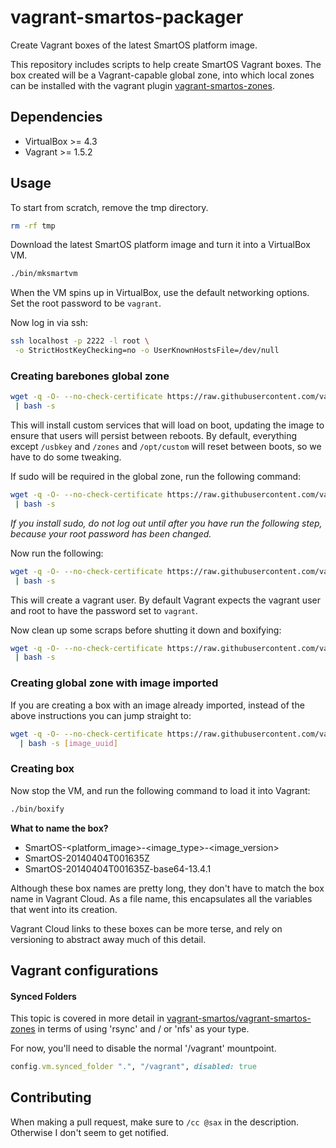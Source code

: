 vagrant-smartos-packager
========================

Create Vagrant boxes of the latest SmartOS platform image.

This repository includes scripts to help create SmartOS Vagrant
boxes. The box created will be a Vagrant-capable global zone,
into which local zones can be installed with the vagrant plugin
[vagrant-smartos-zones](https://github.com/vagrant-smartos/vagrant-smartos-zones).

## Dependencies

* VirtualBox >= 4.3
* Vagrant >= 1.5.2

## Usage

To start from scratch, remove the tmp directory.

```bash
rm -rf tmp
```

Download the latest SmartOS platform image and turn it into
a VirtualBox VM.

```bash
./bin/mksmartvm
```

When the VM spins up in VirtualBox, use the default networking
options. Set the root password to be `vagrant`.

Now log in via ssh:

```bash
ssh localhost -p 2222 -l root \
 -o StrictHostKeyChecking=no -o UserKnownHostsFile=/dev/null
```

### Creating barebones global zone

```bash
wget -q -O- --no-check-certificate https://raw.githubusercontent.com/vagrant-smartos/vagrant-smartos-packager/master/bin/prepare_global_zone \
 | bash -s
```

This will install custom services that will load on boot, updating the
image to ensure that users will persist between reboots. By default,
everything except `/usbkey` and `/zones` and `/opt/custom` will reset
between boots, so we have to do some tweaking.

If sudo will be required in the global zone, run the following command:

```bash
wget -q -O- --no-check-certificate https://raw.githubusercontent.com/vagrant-smartos/vagrant-smartos-packager/master/bin/install_sudo \
 | bash -s
```

*If you install sudo, do not log out until after you have run the following step,
because your root password has been changed.*

Now run the following:

```bash
wget -q -O- --no-check-certificate https://raw.githubusercontent.com/vagrant-smartos/vagrant-smartos-packager/master/bin/prepare_gz_users \
 | bash -s
```

This will create a vagrant user. By default Vagrant expects the vagrant
user and root to have the password set to `vagrant`.

Now clean up some scraps before shutting it down and boxifying:

```bash
wget -q -O- --no-check-certificate https://raw.githubusercontent.com/vagrant-smartos/vagrant-smartos-packager/master/bin/cleanup_gz \
 | bash -s
```

### Creating global zone with image imported

If you are creating a box with an image already imported, instead of
the above instructions you can jump straight to:

```bash
wget -q -O- --no-check-certificate https://raw.githubusercontent.com/vagrant-smartos/vagrant-smartos-packager/master/bin/prepare_for_lz \
  | bash -s [image_uuid]
```

### Creating box

Now stop the VM, and run the following command to load it into Vagrant:

```bash
./bin/boxify
```

**What to name the box?**

* SmartOS-<platform_image>-<image_type>-<image_version>
* SmartOS-20140404T001635Z
* SmartOS-20140404T001635Z-base64-13.4.1

Although these box names are pretty long, they don't have to match the
box name in Vagrant Cloud. As a file name, this encapsulates all the
variables that went into its creation.

Vagrant Cloud links to these boxes can be more terse, and rely on
versioning to abstract away much of this detail.

## Vagrant configurations

#### Synced Folders

This topic is covered in more detail in [vagrant-smartos/vagrant-smartos-zones](https://github.com/vagrant-smartos/vagrant-smartos-zones#synced-folders)
in terms of using 'rsync' and / or 'nfs' as your type.

For now, you'll need to disable the normal '/vagrant' mountpoint.

```ruby
config.vm.synced_folder ".", "/vagrant", disabled: true
```

## Contributing

When making a pull request, make sure to `/cc @sax` in the description. Otherwise
I don't seem to get notified.
